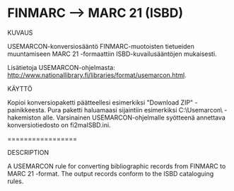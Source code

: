 # FINMARC --> MARC 21 (ISBD)

KUVAUS

USEMARCON-konversiosääntö FINMARC-muotoisten tietueiden muuntamiseen MARC 21 -formaattiin ISBD-kuvailusääntöjen mukaisesti.

Lisätietoja USEMARCON-ohjelmasta: http://www.nationallibrary.fi/libraries/format/usemarcon.html.

KÄYTTÖ

Kopioi konversiopaketti päätteellesi esimerkiksi "Download ZIP" -painikkeesta. Pura paketti haluamaasi sijaintiin esimerkiksi C:\Usemarcon\ -hakemiston alle. Varsinainen USEMARCON-ohjelmalle syötteenä annettava konversiotiedosto on fi2maISBD.ini.

=================

DESCRIPTION

A USEMARCON rule for converting bibliographic records from FINMARC to MARC 21 -format. The output records conform to the ISBD cataloguing rules.

